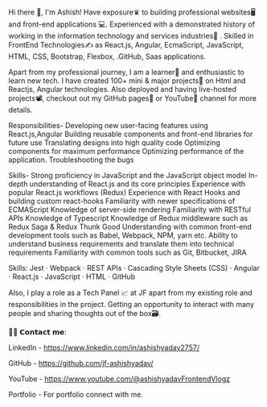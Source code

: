Hi there 👋, I'm Ashish!
Have exposure♛ to building professional websites🖥 and front-end applications 💻. Experienced with a demonstrated history of working in the information technology and services industries🏢 . Skilled in FrontEnd Technologies✍️ as React.js, Angular, EcmaScript, JavaScript, HTML, CSS, Bootstrap, Flexbox, .GitHub, Saas applications.

Apart from my professional journey, I am a learner📝 and enthusiastic to learn new tech. I have created 100+ mini & major projects💼 on Html and Reactjs,  Angular technologies. Also deployed and having live-hosted projects📽, checkout out my GitHub pages📒 or YouTube📲 channel for more details.

Responsibilities- Developing new user-facing features using React.js,Angular Building reusable components and front-end libraries for future use Translating designs into high quality code Optimizing components for maximum performance Optimizing performance of the application. Troubleshooting the bugs

Skills- Strong proficiency in JavaScript and the JavaScript object model In-depth understanding of React.js and its core principles Experience with popular React.js workflows (Redux) Experience with React Hooks and building custom react-hooks Familiarity with newer specifications of ECMAScript Knowledge of server-side rendering Familiarity with RESTful APIs Knowledge of Typescript Knowledge of Redux middleware such as Redux Saga & Redux Thunk Good Understanding with common front-end development tools such as Babel, Webpack, NPM, yarn etc. Ability to understand business requirements and translate them into technical requirements Familiarity with common tools such as Git, Bitbucket, JIRA

Skills: Jest · Webpack · REST APIs · Cascading Style Sheets (CSS) · Angular · React.js · JavaScript · HTML · GitHub

Also, I play a role as a Tech Panel 📈 at JF apart from my existing role and responsibilities in the project. Getting an opportunity to interact with many people and sharing thoughts out of the box🗃.

🙋‍♂️ 𝗖𝗼𝗻𝘁𝗮𝗰𝘁 𝗺𝗲:



LinkedIn - https://www.linkedin.com/in/ashishyadav2757/

GitHub - https://github.com/jf-ashishyadav/

YouTube - https://www.youtube.com/@ashishyadavFrontendVlogz

Portfolio - For portfolio connect with me.


